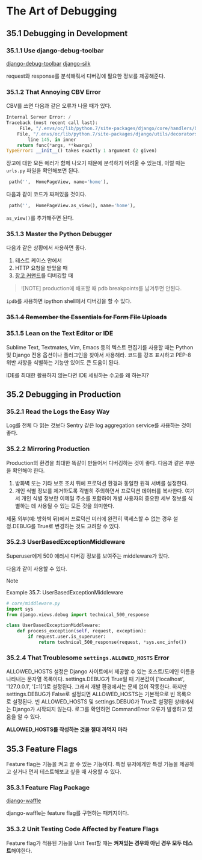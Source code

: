 # The Art of Debugging

## 35.1 Debugging in Development

### 35.1.1 Use django-debug-toolbar

[django-debug-toolbar](http://django-debug-toolbar.readthedocs.org/)
[django-silk](https://github.com/jazzband/django-silk)

request와 response를 분석해줘서 디버깅에 필요한 정보를 제공해준다.

### 35.1.2 That Annoying CBV Error

CBV를 쓰면 다음과 같은 오류가 나올 때가 있다. 

```python
Internal Server Error: /
Traceback (most recent call last):
     File, "/.envs/oc/lib/python.7/site-packages/django/core/handlers/base.py", line 132, in get_response response =, wrapped_callback(request, *callback_args, **callback_kwargs)
    File, "/.envs/oc/lib/python.7/site-packages/django/utils/decorators.py",
        line 145, in inner
    return func(*args, **kwargs)
TypeError: __init__() takes exactly 1 argument (2 given)
```

장고에 대한 모든 에러가 함께 나오기 때문에 분석하기 어려울 수 있는데, 이럴 때는 `urls.py` 파일을 확인해보면 된다. 

```python
 path('',  HomePageView, name='home'),
```

다음과 같이 코드가 짜져있을 것이다.

```python
 path('',  HomePageView.as_view(), name='home'),
```

`as_view()`를 추가해주면 된다.

### 35.1.3 Master the Python Debugger

다음과 같은 상황에서 사용하면 좋다.

1. 테스트 케이스 안에서
2. HTTP 요청을 받았을 때
3. [장고 커맨드](https://docs.djangoproject.com/en/4.2/howto/custom-management-commands/)를 디버깅할 때

> ![NOTE]
> production에 배포할 때 pdb breakpoints를 남겨두면 안된다.

`ipdb`를 사용하면 ipython shell에서 디버깅을 할 수 있다. 

### ~~35.1.4 Remember the Essentials for Form File Uploads~~

### 35.1.5 Lean on the Text Editor or IDE

Sublime Text, Textmates, Vim, Emacs 등의 텍스트 편집기를 사용할 때는 Python 및 Django 전용 옵션이나 플러그인을 찾아서 사용해라. 코드를 강조 표시하고 PEP-8 위반 사항을 식별하는 기능만 있어도 큰 도움이 된다.

IDE를 최대한 활용하지 않는다면 IDE 세팅하는 수고를 왜 하는지?

## 35.2 Debugging in Production

### 35.2.1 Read the Logs the Easy Way

Log를 전체 다 읽는 것보다 Sentry 같은 log aggregation service를 사용하는 것이 좋다.

### 35.2.2 Mirroring Production

Production의 환경을 최대한 똑같이 만들어서 디버깅하는 것이 좋다. 다음과 같은 부분을 확인해야 한다.

1.  방화벽 또는 기타 보호 조치 뒤에 프로덕션 환경과 동일한 원격 서버를 설정한다.
2. 개인 식별 정보를 제거하도록 각별히 주의하면서 프로덕션 데이터를 복사한다. 여기서 개인 식별 정보란 이메일 주소를 포함하여 개별 사용자의 중요한 세부 정보를 식별하는 데 사용될 수 있는 모든 것을 의미한다.

제품 외부(예: 방화벽 뒤)에서 프로덕션 미러에 완전히 액세스할 수 없는 경우 설정.DEBUG를 True로 변경하는 것도 고려할 수 있다.

### 35.2.3 UserBasedExceptionMiddleware

Superuser에게 500 에러시 디버깅 정보를 보여주는 middleware가 있다.

다음과 같이 사용할 수 있다.

> [!NOTE]
> Example 35.7: UserBasedExceptionMiddleware
```python
# core/middleware.py
import sys
from django.views.debug import technical_500_response

class UserBasedExceptionMiddleware:
    def process_exception(self, request, exception):
        if request.user.is_superuser:
            return technical_500_response(request, *sys.exc_info())
```

### 35.2.4 That Troublesome `settings.ALLOWED_HOSTS` Error

ALLOWED_HOSTS 설정은 Django 사이트에서 제공할 수 있는 호스트/도메인 이름을 나타내는 문자열 목록이다. 
settings.DEBUG가 True일 때 기본값이 ['localhost', '127.0.0.1', '[::1]']로 설정된다.
그래서 개발 환경에서는 문제 없이 작동한다.
하지만 settings.DEBUG가 False로 설정되면 ALLOWED_HOSTS는 기본적으로 빈 목록으로 설정된다. 빈 ALLOWED_HOSTS 및 settings.DEBUG가 True로 설정된 상태에서는 Django가 시작되지 않는다. 로그를 확인하면 CommandError 오류가 발생하고 있음을 알 수 있다.

**ALLOWED_HOSTS를 작성하는 것을 절대 까먹지 마라**

## 35.3 Feature Flags

Feature flag는 기능을 켜고 끌 수 있는 기능이다.
특정 유저에게만 특정 기능을 제공하고 싶거나 먼저 테스트해보고 싶을 때 사용할 수 있다.

### 35.3.1 Feature Flag Package

[django-waffle](https://github.com/django-waffle/django-waffle)

django-waffle는 feature flag를 구현하는 패키지이다.

### 35.3.2 Unit Testing Code Affected by Feature Flags

Feature flag가 적용된 기능을 Unit Test할 때는 **켜져있는 경우와 아닌 경우 모두 테스트**해야한다.


